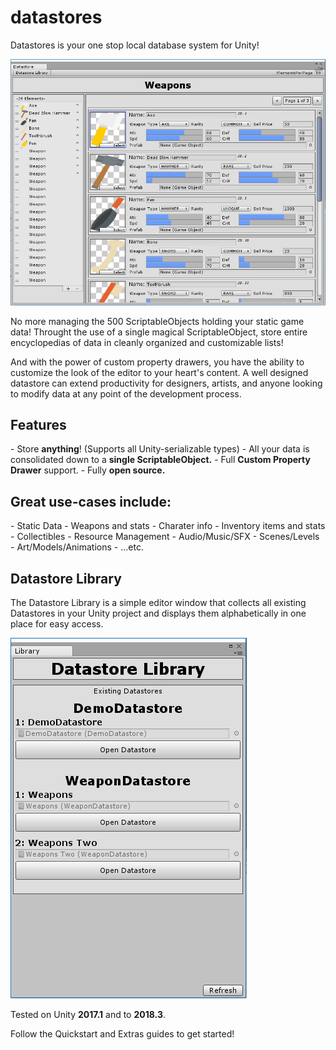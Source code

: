# datastores

Datastores is your one stop local database system for Unity!

![DatastoreExample](./GitImages/DatastoreExample.png)

No more managing the 500 ScriptableObjects holding your static game data! Throught the use of a single magical ScriptableObject, store entire encyclopedias of data in cleanly organized and customizable lists!

 And with the power of custom property drawers, you have the ability to customize the look of the editor to your heart's content. A well designed datastore can extend productivity for designers, artists, and anyone looking to modify data at any point of the development process.

<h2> <strong>Features</strong> </h2>
- Store <strong>anything</strong>! (Supports all Unity-serializable types)
- All your data is consolidated down to a <strong>single ScriptableObject.</strong>
- Full <strong>Custom Property Drawer</strong> support.
- Fully  <strong>open source.</strong>

<h2> <strong>Great use-cases include:</strong> </h2>
- Static Data
    - Weapons and stats
    - Charater info
    - Inventory items and stats
    - Collectibles
- Resource Management
    - Audio/Music/SFX
    - Scenes/Levels
    - Art/Models/Animations
- ...etc.

<h2> Datastore Library </h2>

The Datastore Library is a simple editor window that collects all existing Datastores in your Unity project and displays them alphabetically in one place for easy access.

![DatastoreLibrary](./GitImages/DatastoreLibrary.png)

Tested on Unity <strong>2017.1</strong> and to <strong>2018.3</strong>.

Follow the Quickstart and Extras guides to get started!
